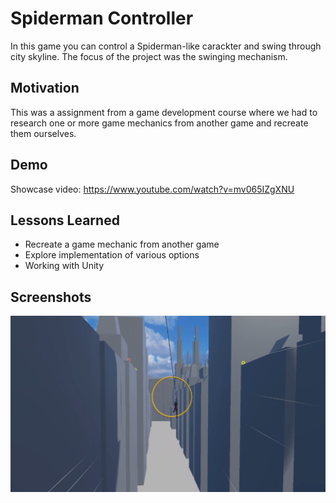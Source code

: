 # Spiderman Controller

In this game you can control a 
Spiderman-like carackter and swing through city skyline. 
The focus of the project was the swinging mechanism.

## Motivation

This was a assignment from a game development course where we had to research one or more game mechanics from another game and recreate them ourselves.

## Demo

Showcase video: https://www.youtube.com/watch?v=mv065IZgXNU

## Lessons Learned

- Recreate a game mechanic from another game
- Explore implementation of various options
- Working with Unity

## Screenshots

![Gameplay](https://raw.githubusercontent.com/Monogenesis/Spiderman-Controller/main/screenshots/gameplay.png)

  
